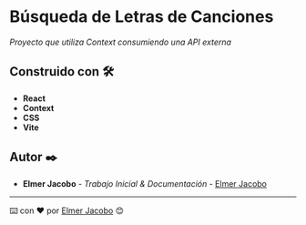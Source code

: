 # Búsqueda de Letras de Canciones

_Proyecto que utiliza Context consumiendo una API externa_

## Construido con 🛠️

* **React**
* **Context**
* **CSS**
* **Vite**

## Autor ✒️

* **Elmer Jacobo** - *Trabajo Inicial & Documentación* - [Elmer Jacobo](https://www.facebook.com/elmer.jacobo.5832)


---
⌨️ con ❤️ por [Elmer Jacobo](https://github.com/elmerjacobo97) 😊
